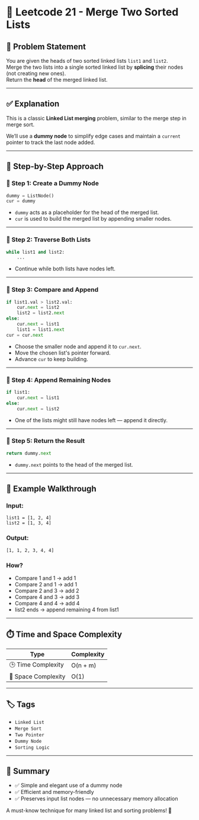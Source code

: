 # 🔗 Leetcode 21 - Merge Two Sorted Lists

## 🧩 Problem Statement
You are given the heads of two sorted linked lists `list1` and `list2`.  
Merge the two lists into a single sorted linked list by **splicing** their nodes (not creating new ones).  
Return the **head** of the merged linked list.

---

## ✅ Explanation

This is a classic **Linked List merging** problem, similar to the merge step in merge sort.

We’ll use a **dummy node** to simplify edge cases and maintain a `current` pointer to track the last node added.

---

## 🧱 Step-by-Step Approach

### 🔹 Step 1: Create a Dummy Node
```python
dummy = ListNode()
cur = dummy
```
- `dummy` acts as a placeholder for the head of the merged list.
- `cur` is used to build the merged list by appending smaller nodes.

---

### 🔹 Step 2: Traverse Both Lists
```python
while list1 and list2:
    ...
```
- Continue while both lists have nodes left.

---

### 🔹 Step 3: Compare and Append
```python
if list1.val > list2.val:
    cur.next = list2
    list2 = list2.next
else:
    cur.next = list1
    list1 = list1.next
cur = cur.next
```
- Choose the smaller node and append it to `cur.next`.
- Move the chosen list's pointer forward.
- Advance `cur` to keep building.

---

### 🔹 Step 4: Append Remaining Nodes
```python
if list1:
    cur.next = list1
else:
    cur.next = list2
```
- One of the lists might still have nodes left — append it directly.

---

### 🔹 Step 5: Return the Result
```python
return dummy.next
```
- `dummy.next` points to the head of the merged list.

---

## 🧪 Example Walkthrough

### Input:
```
list1 = [1, 2, 4]
list2 = [1, 3, 4]
```

### Output:
```
[1, 1, 2, 3, 4, 4]
```

### How?
- Compare 1 and 1 → add 1
- Compare 2 and 1 → add 1
- Compare 2 and 3 → add 2
- Compare 4 and 3 → add 3
- Compare 4 and 4 → add 4
- list2 ends → append remaining 4 from list1

---

## ⏱️ Time and Space Complexity

| Type               | Complexity |
|--------------------|------------|
| 🕒 Time Complexity  | O(n + m)   | where n and m are lengths of list1 and list2 |
| 💾 Space Complexity | O(1)       | Only pointers used — no extra data structures |

---

## 🏷️ Tags

- `Linked List`
- `Merge Sort`
- `Two Pointer`
- `Dummy Node`
- `Sorting Logic`

---

## 📌 Summary

- ✅ Simple and elegant use of a dummy node
- ✅ Efficient and memory-friendly
- ✅ Preserves input list nodes — no unnecessary memory allocation

A must-know technique for many linked list and sorting problems! 🧠
```
